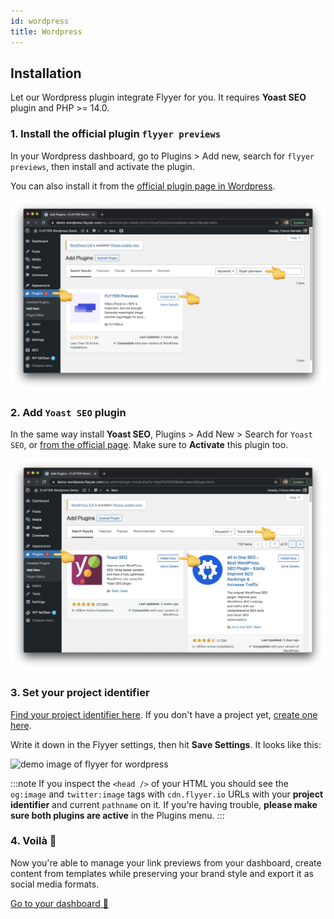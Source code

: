 ```yaml
---
id: wordpress
title: Wordpress
---
```


## Installation

Let our Wordpress plugin integrate Flyyer for you. It requires **Yoast SEO** plugin and PHP >= 14.0.

### 1. Install the official plugin `flyyer previews`

In your Wordpress dashboard, go to Plugins > Add new, search for `flyyer previews`, then install and activate the plugin.

You can also install it from the [official plugin page in Wordpress](https://wordpress.org/plugins/flyyer-previews/).

![demo image of flyyer install](https://raw.githubusercontent.com/useflyyer/flyyer-wp/master/.github/assets/install-wp-plugin.png)

### 2. Add `Yoast SEO` plugin

In the same way install **Yoast SEO**, Plugins > Add New > Search for `Yoast SEO`, or [from the official page](https://wordpress.org/plugins/wordpress-seo/). Make sure to **Activate** this plugin too.

![demo image of flyyer install](https://raw.githubusercontent.com/useflyyer/flyyer-wp/master/.github/assets/install-yoast.png)

### 3. Set your **project identifier**

[Find your project identifier here](https://flyyer.io/dashboard/_/projects/_/integrate?ref=docs). If you don't have a project yet, [create one here](https://flyyer.io/get-started?ref=docs).

Write it down in the Flyyer settings, then hit **Save Settings**. It looks like this:

![demo image of flyyer for wordpress](https://raw.githubusercontent.com/useflyyer/flyyer-wp/master/.github/assets/view.png)

:::note
If you inspect the `<head />` of your HTML you should see the `og:image` and `twitter:image` tags with `cdn.flyyer.io` URLs with your **project identifier** and current `pathname` on it. If you're having trouble, **please make sure both plugins are active** in the Plugins menu.
:::

### 4. Voilà 🎉

Now you're able to manage your link previews from your dashboard, create content from templates while preserving your brand style and export it as social media formats.

[Go to your dashboard 🚀](https://flyyer.io/dashboard/_/projects/_/)
